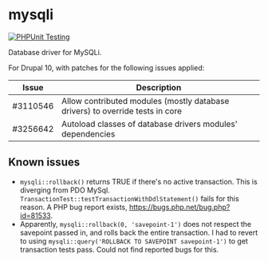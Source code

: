 # mysqli

[![PHPUnit Testing](https://github.com/mondrake/mysqli/actions/workflows/test.yml/badge.svg)](https://github.com/mondrake/mysqli/actions/workflows/test.yml)

Database driver for MySQLi.

For Drupal 10, with patches for the following issues applied:

Issue              | Description
-------------------|----------------------------------------------------------------------------------------------|
#3110546           | Allow contributed modules (mostly database drivers) to override tests in core |
#3256642           | Autoload classes of database drivers modules' dependencies |

Known issues
------------
- `mysqli::rollback()` returns TRUE if there's no active transaction. This is diverging from PDO MySql. `TransactionTest::testTransactionWithDdlStatement()`
  fails for this reason. A PHP bug report exists, https://bugs.php.net/bug.php?id=81533.
- Apparently, `mysqli::rollback(0, 'savepoint-1')` does not respect the savepoint passed in, and rolls back the entire
  transaction. I had to revert to using `mysqli::query('ROLLBACK TO SAVEPOINT savepoint-1')` to get transaction tests
  pass. Could not find reported bugs for this.

